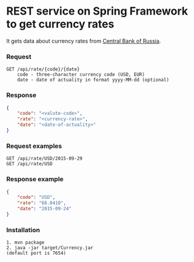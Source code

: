 REST service on Spring Framework to get currency rates
======================================

It gets data about currency rates from [Central Bank of Russia](http://www.cbr.ru/scripts/Root.asp).


### Request
    GET /api/rate/{code}/{date}
        code - three-character currency code (USD, EUR)
        date - date of actuality in format yyyy-MM-dd (optional)
    
### Response

```json
{
    "code": "<valute-code>",
    "rate": "<currency-rate>",
    "date": "<date-of-actuality>"
}
```

### Request examples
    GET /api/rate/USD/2015-09-29
    GET /api/rate/USD


### Response example

```json
{
    "code": "USD",
    "rate": "66.0410",
    "date": "2015-09-24"
}
```

### Installation
    1. mvn package
    2. java -jar target/Currency.jar 
    (default port is 7654)